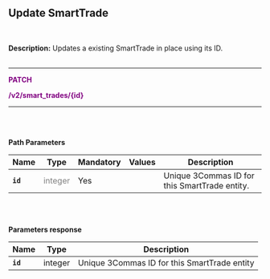 ## Update SmartTrade<br>
<br>

**Description:** Updates a existing SmartTrade in place using its ID.<br>
<br>


----------

<mark style="color:purple;background-color:white" >**PATCH**

<mark style="color:purple;background-color:white" >**/v2/smart_trades/{id}**

----------
<br>
<br>

**Path Parameters**<br>

| Name | Type |	Mandatory |	Values	| Description|
|------|------|-----------|-----------------|------------|
|**`id`**  | <mark style="color:grey;background-color:white"> integer | Yes |  | Unique 3Commas ID for this SmartTrade entity. |

<br>
<br>

**Parameters response**
<br>

| Name | Type |	Description|
|------|------|------------|
| **`id`** | integer | Unique 3Commas ID for this SmartTrade entity |
